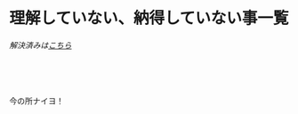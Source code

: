 # 理解していない、納得していない事一覧
###### 解決済みは[こちら](https://github.com/suzukidog/TIL/blob/main/UnderstoodConcepts.md)
<br>
<br>

今の所ナイヨ！
<!--
- **タイトル**
説明
<br>説明
-->
